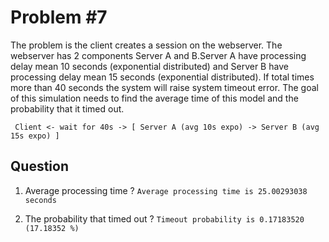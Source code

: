 # Problem #7
The problem is the client creates a session on the webserver. The webserver has 2 components Server A and B.Server A have processing delay mean 10 seconds (exponential distributed) and Server B have processing delay mean 15 seconds (exponential distributed). If total times more than 40 seconds the system will raise system timeout error. The goal of this simulation needs to find the average time of this model and the probability that it timed out.

```sequence
 Client <- wait for 40s -> [ Server A (avg 10s expo) -> Server B (avg 15s expo) ]
```

## Question
1. Average processing time ?
`Average processing time is 25.00293038 seconds`
   
2. The probability that timed out ?
`Timeout probability is 0.17183520 (17.18352 %)`
